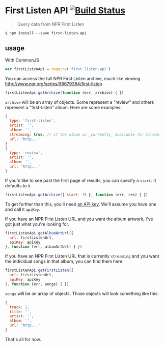 # First Listen API [![Build Status](https://travis-ci.org/brandly/first-listen-api.svg?branch=master)](https://travis-ci.org/brandly/first-listen-api)

> Query data from NPR First Listen

```shell
$ npm install --save first-listen-api
```

## usage

With CommonJS

```js
var firstListenApi = require('first-listen-api')
```

You can access the full NPR First Listen archive, much like viewing http://www.npr.org/series/98679384/first-listen
```js
firstListenApi.getArchive(function (err, archive) { })
```

`archive` will be an array of objects. Some represent a "review" and others represent a "first-listen" album. Here are some examples:
```js
{
  type: 'first-listen',
  artist: '',
  album: '',
  streaming: true, // if the album is _currently_ available for streaming
  url: 'http...'
}
{
  type: 'review',
  artist: '',
  album: '',
  url: 'http...'
}
```

If you'd like to see past the first page of results, you can specify a `start`. It defaults to `0`
```js
firstListenApi.getArchive({ start: 15 }, function (err, res) { })
```

To get further than this, you'll need [an API key](http://www.npr.org/api/index). We'll assume you have one and call it `apiKey`.

If you have an NPR First Listen URL and you want the album artwork, I've got just what you're looking for.

```js
firstListenApi.getAlbumArtUrl({
  url: firstListenUrl,
  apiKey: apiKey
}, function (err, albumArtUrl) { })
```

If you have an NPR First Listen URL that is currently `streaming` and you want the individual songs in that album, you can find them here:

```js
firstListenApi.getFirstListen({
  url: firstListenUrl,
  apiKey: apiKey
}, function (err, songs) { })
```

`songs` will be an array of objects. Those objects will look something like this:

```js
{
  track: 1,
  title: '',
  artist: '',
  album: '',
  url: 'http...'
}
```

That's all for now.

